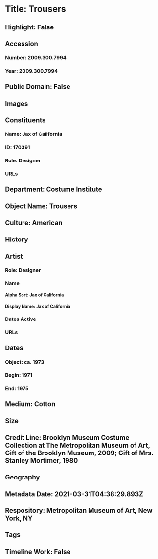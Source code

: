 # Title: Trousers
## Highlight: False
## Accession
### Number: 2009.300.7994
### Year: 2009.300.7994
## Public Domain: False
## Images
## Constituents
### Name: Jax of California
### ID: 170391
### Role: Designer
### URLs
## Department: Costume Institute
## Object Name: Trousers
## Culture: American
## History
## Artist
### Role: Designer
### Name
#### Alpha Sort: Jax of California
#### Display Name: Jax of California
### Dates Active
### URLs
## Dates
### Object: ca. 1973
### Begin: 1971
### End: 1975
## Medium: Cotton
## Size
## Credit Line: Brooklyn Museum Costume Collection at The Metropolitan Museum of Art, Gift of the Brooklyn Museum, 2009; Gift of Mrs. Stanley Mortimer, 1980
## Geography
## Metadata Date: 2021-03-31T04:38:29.893Z
## Respository: Metropolitan Museum of Art, New York, NY
## Tags
## Timeline Work: False